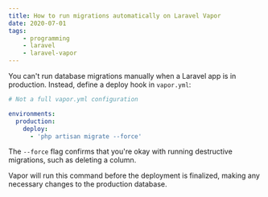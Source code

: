 ```yaml
---
title: How to run migrations automatically on Laravel Vapor
date: 2020-07-01
tags:
    - programming
    - laravel
    - laravel-vapor
---
```

You can't run database migrations manually when a Laravel app is in production. Instead, define a deploy hook in `vapor.yml`:

```yaml
# Not a full vapor.yml configuration

environments:
  production:
    deploy:
      - 'php artisan migrate --force'
```

The `--force` flag confirms that you're okay with running destructive migrations, such as deleting a column.

Vapor will run this command before the deployment is finalized, making any necessary changes to the production database.
